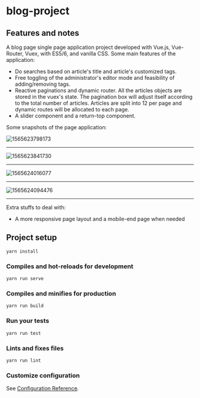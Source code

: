 # blog-project

## Features and notes

A blog page single page application project developed with Vue.js, Vue-Router, Vuex, with ES5/6, and vanilla CSS. Some main features of the application:

- Do searches based on article's title and article's customized tags.
- Free toggling of the administrator's editor mode and feasibility of adding/removing tags.
- Reactive paginations and dynamic router. All the articles objects are stored in the vuex's state. The pagination box will adjust itself according to the total number of articles. Articles are split into 12 per page and dynamic routes will be allocated to each page.
- A slider component and a return-top component.

Some snapshots of the page application:

![1565623798173](https://user-images.githubusercontent.com/44102726/62879885-17e15500-bcfa-11e9-9cf5-27fb2c4320c4.png)
<hr/>


![1565623841730](https://user-images.githubusercontent.com/44102726/62879901-1e6fcc80-bcfa-11e9-9eed-eca8ae4bc684.png)
<hr/>


![1565624016077](https://user-images.githubusercontent.com/44102726/62879903-1fa0f980-bcfa-11e9-96e4-6669cd015223.png)
<hr/>


![1565624094476](https://user-images.githubusercontent.com/44102726/62879908-22035380-bcfa-11e9-9a0f-24dfd9fa1fcf.png)
<hr/>
Extra stuffs to deal with:

- A more responsive page layout and a mobile-end page when needed



## Project setup

```
yarn install
```

### Compiles and hot-reloads for development
```
yarn run serve
```

### Compiles and minifies for production
```
yarn run build
```

### Run your tests
```
yarn run test
```

### Lints and fixes files
```
yarn run lint
```

### Customize configuration
See [Configuration Reference](https://cli.vuejs.org/config/).

